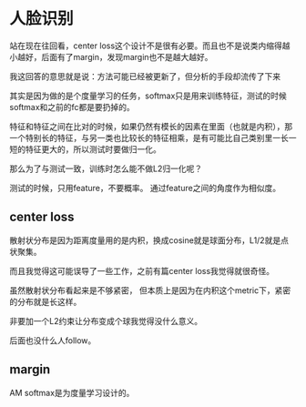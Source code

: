 # 人脸识别


站在现在往回看，center loss这个设计不是很有必要。而且也不是说类内缩得越小越好，后面有了margin，发现margin也不是越大越好。

我这回答的意思就是说：方法可能已经被更新了，但分析的手段却流传了下来

其实是因为做的是个度量学习的任务，softmax只是用来训练特征，测试的时候softmax和之前的fc都是要扔掉的。

特征和特征之间在比对的时候，如果仍然有模长的因素在里面（也就是内积），那一个特别长的特征，与另一类也比较长的特征相乘，是有可能比自己类别里一长一短的特征更大的，所以测试时要做归一化。

那么为了与测试一致，训练时怎么能不做L2归一化呢？


测试的时候，只用feature，不要概率。
通过feature之间的角度作为相似度。

## center loss

散射状分布是因为距离度量用的是内积，换成cosine就是球面分布，L1/2就是点状聚集。

而且我觉得这可能误导了一些工作，之前有篇center loss我觉得就很奇怪。

虽然散射状分布看起来是不够紧密， 但本质上是因为在内积这个metric下，紧密的分布就是长这样。

非要加一个L2约束让分布变成个球我觉得没什么意义。

后面也没什么人follow。


## margin 

AM softmax是为度量学习设计的。


